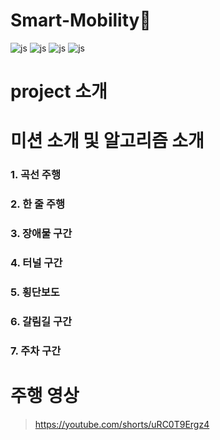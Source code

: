 # Smart-Mobility🚗
![js](https://img.shields.io/badge/Ubuntu-E95420?style=for-the-badge&logo=ubuntu&logoColor=white) ![js](https://img.shields.io/badge/Python-3776AB?style=for-the-badge&logo=python&logoColor=white) ![js](https://img.shields.io/badge/ros-%230A0FF9.svg?style=for-the-badge&logo=ros&logoColor=white) ![js](https://img.shields.io/badge/opencv-%23white.svg?style=for-the-badge&logo=opencv&logoColor=white)
# project 소개

# 미션 소개 및 알고리즘 소개
### 1. 곡선 주행
### 2. 한 줄 주행
### 3. 장애물 구간
### 4. 터널 구간
### 5. 횡단보도
### 6. 갈림길 구간
### 7. 주차 구간

# 주행 영상
> https://youtube.com/shorts/uRC0T9Ergz4
